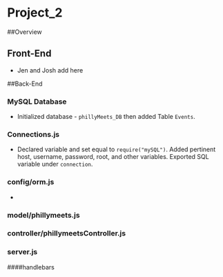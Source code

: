 # Project_2


##Overview

## Front-End
- Jen and Josh add here

##Back-End

### MySQL Database
- Initialized database - `phillyMeets_DB` then added Table `Events`. 

### Connections.js
- Declared variable and set equal to `require("mySQL")`. Added pertinent host, username, password, root, and other variables. Exported SQL variable under `connection`. 

### config/orm.js
- 

### model/phillymeets.js


### controller/phillymeetsController.js


### server.js


####handlebars
